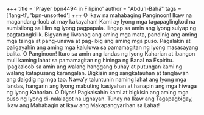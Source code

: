 +++
title = 'Prayer bpn4494 in Filipino'
author = "Abdu'l-Bahá"
tags = ['lang-tl', 'bpn-unsorted']
+++
O Ikaw na mahabaging Panginoon! Ikaw na magandang-loob at may kakayahan! Kami ay Iyong mga tagapaglingkod na sumisilong sa lilim ng Iyong pagpapala. Ilingap sa amin ang Iyong sulyap ng pagtatangkilik. Bigyan ng liwanag ang aming mga mata, pandinig ang aming mga tainga at pang-unawa at pag-ibig ang aming mga puso. Pagalakin at paligayahin ang aming mga kaluluwa sa pamamagitan ng Iyong masasayang balita. O Panginoon! Ituro sa amin ang landas ng Iyong Kaharian at ibangon muli kaming lahat sa pamamagitan ng hininga ng Banal na Espiritu. Ipagkaloob sa amin ang walang hanggang buhay at putungan kami ng walang katapusang karangalan. Bigkisin ang sangkatauhan at tanglawan ang daigdig ng mga tao. Nawa’y taluntunin naming lahat ang Iyong mga landas, hangarin ang Iyong mabuting kasiyahan at hanapin ang mga hiwaga ng Iyong Kaharian. O Diyos! Pagkaisahin kami at bigkisin ang aming mga puso ng Iyong di-nalalagot na ugnayan. Tunay na Ikaw ang Tagapagbigay, Ikaw ang Mahabagin at Ikaw ang Makapangyarihan sa Lahat!
